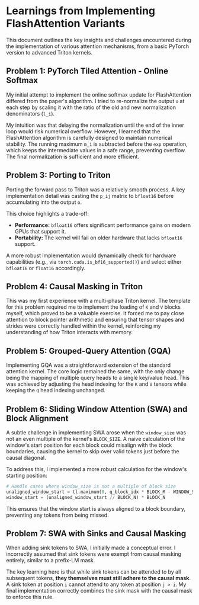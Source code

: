 # Learnings from Implementing FlashAttention Variants

This document outlines the key insights and challenges encountered during the implementation of various attention mechanisms, from a basic PyTorch version to advanced Triton kernels.

## Problem 1: PyTorch Tiled Attention - Online Softmax

My initial attempt to implement the online softmax update for FlashAttention differed from the paper's algorithm. I tried to re-normalize the output `o` at each step by scaling it with the ratio of the old and new normalization denominators (`l_i`).

My intuition was that delaying the normalization until the end of the inner loop would risk numerical overflow. However, I learned that the FlashAttention algorithm is carefully designed to maintain numerical stability. The running maximum `m_i` is subtracted before the `exp` operation, which keeps the intermediate values in a safe range, preventing overflow. The final normalization is sufficient and more efficient.

## Problem 3: Porting to Triton

Porting the forward pass to Triton was a relatively smooth process. A key implementation detail was casting the `p_ij` matrix to `bfloat16` before accumulating into the output `o`.

This choice highlights a trade-off:
*   **Performance:** `bfloat16` offers significant performance gains on modern GPUs that support it.
*   **Portability:** The kernel will fail on older hardware that lacks `bfloat16` support.

A more robust implementation would dynamically check for hardware capabilities (e.g., via `torch.cuda.is_bf16_supported()`) and select either `bfloat16` or `float16` accordingly.

## Problem 4: Causal Masking in Triton

This was my first experience with a multi-phase Triton kernel. The template for this problem required me to implement the loading of `K` and `V` blocks myself, which proved to be a valuable exercise. It forced me to pay close attention to block pointer arithmetic and ensuring that tensor shapes and strides were correctly handled within the kernel, reinforcing my understanding of how Triton interacts with memory.

## Problem 5: Grouped-Query Attention (GQA)

Implementing GQA was a straightforward extension of the standard attention kernel. The core logic remained the same, with the only change being the mapping of multiple query heads to a single key/value head. This was achieved by adjusting the head indexing for the `K` and `V` tensors while keeping the `Q` head indexing unchanged.

## Problem 6: Sliding Window Attention (SWA) and Block Alignment

A subtle challenge in implementing SWA arose when the `window_size` was not an even multiple of the kernel's `BLOCK_SIZE`. A naive calculation of the window's start position for each block could misalign with the block boundaries, causing the kernel to skip over valid tokens just before the causal diagonal.

To address this, I implemented a more robust calculation for the window's starting position:

```python
# Handle cases where window_size is not a multiple of block size
unaligned_window_start = tl.maximum(0, q_block_idx * BLOCK_M - WINDOW_SIZE)
window_start = (unaligned_window_start // BLOCK_N) * BLOCK_N
```
This ensures that the window start is always aligned to a block boundary, preventing any tokens from being missed.

## Problem 7: SWA with Sinks and Causal Masking

When adding sink tokens to SWA, I initially made a conceptual error. I incorrectly assumed that sink tokens were exempt from causal masking entirely, similar to a prefix-LM mask.

The key learning here is that while sink tokens can be attended to by all subsequent tokens, **they themselves must still adhere to the causal mask**. A sink token at position `i` cannot attend to any token at position `j > i`. My final implementation correctly combines the sink mask with the causal mask to enforce this rule.
